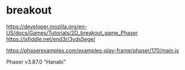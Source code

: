# breakout

https://developer.mozilla.org/en-US/docs/Games/Tutorials/2D_breakout_game_Phaser
https://jsfiddle.net/end3r/3yds5ege/

https://phaserexamples.com/examples-play-frame/phaser/170/main.js

Phaser v3.87.0 "Hanabi"